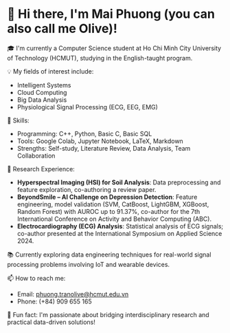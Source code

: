 # 👋 Hi there, I'm Mai Phuong (you can also call me Olive)!

🎓 I'm currently a Computer Science student at Ho Chi Minh City University of Technology (HCMUT), studying in the English-taught program.

💡 My fields of interest include:
- Intelligent Systems
- Cloud Computing
- Big Data Analysis
- Physiological Signal Processing (ECG, EEG, EMG)

💼 Skills:
- Programming: C++, Python, Basic C, Basic SQL
- Tools: Google Colab, Jupyter Notebook, LaTeX, Markdown
- Strengths: Self-study, Literature Review, Data Analysis, Team Collaboration

🔬 Research Experience:
- **Hyperspectral Imaging (HSI) for Soil Analysis**: Data preprocessing and feature exploration, co-authoring a review paper.
- **BeyondSmile – AI Challenge on Depression Detection**: Feature engineering, model validation (SVM, CatBoost, LightGBM, XGBoost, Random Forest) with AUROC up to 91.37%, co-author for the 7th International Conference on Activity and Behavior Computing (ABC).
- **Electrocardiography (ECG) Analysis**: Statistical analysis of ECG signals; co-author presented at the International Symposium on Applied Science 2024.

📚 Currently exploring data engineering techniques for real-world signal processing problems involving IoT and wearable devices.

📫 How to reach me:
- Email: phuong.tranolive@hcmut.edu.vn
- Phone: (+84) 909 655 165

🌟 Fun fact: I'm passionate about bridging interdisciplinary research and practical data-driven solutions!
